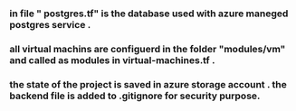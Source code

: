 ###  in file " postgres.tf" is  the database  used with azure  maneged postgres service .  <br>
###  all virtual machins are configuerd in the folder "modules/vm" and called as modules in virtual-machines.tf .  <br>
###  the state of the project is saved in azure storage account . the backend file is added to .gitignore for security purpose.  <br> 
